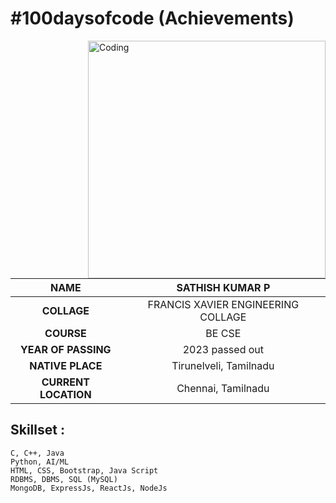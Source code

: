 # #100daysofcode (Achievements)


<img align="right" alt="Coding" width="380" src="https://assignment-3.s3.jp-tok.cloud-object-storage.appdomain.cloud/98721-how-it-works.gif">




|    **NAME**     | SATHISH KUMAR P |
|:---------------------:|:------------------------------:|
|    **COLLAGE**        |  FRANCIS XAVIER ENGINEERING COLLAGE|
|    **COURSE**        |  BE CSE |
|    **YEAR OF PASSING**        |  2023 passed out |
|    **NATIVE PLACE**        |  Tirunelveli, Tamilnadu |
|    **CURRENT LOCATION**        |  Chennai, Tamilnadu |



## Skillset :


    C, C++, Java
    Python, AI/ML
    HTML, CSS, Bootstrap, Java Script 
    RDBMS, DBMS, SQL (MySQL)
    MongoDB, ExpressJs, ReactJs, NodeJs

    


